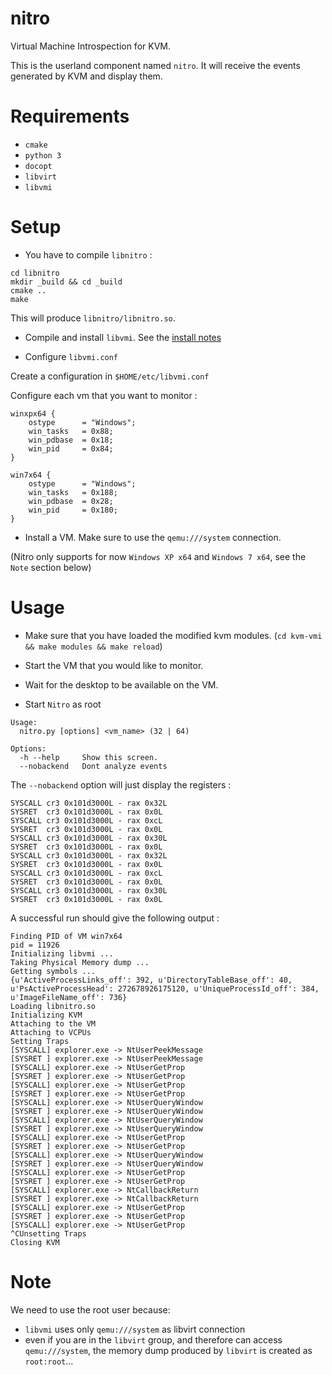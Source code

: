 # nitro

Virtual Machine Introspection for KVM.

This is the userland component named `nitro`.
It will receive the events generated by KVM and display them.

# Requirements

- `cmake`
- `python 3`
- `docopt`
- `libvirt`
- `libvmi`

# Setup

- You have to compile `libnitro` :

~~~
cd libnitro
mkdir _build && cd _build
cmake ..
make
~~~

This will produce `libnitro/libnitro.so`.

- Compile and install `libvmi`. See the [install notes](http://libvmi.com/docs/gcode-install.html)

- Configure `libvmi.conf`

Create a configuration in `$HOME/etc/libvmi.conf`

Configure each vm that you want to monitor :

~~~
winxpx64 {
    ostype      = "Windows";
    win_tasks   = 0x88;
    win_pdbase  = 0x18;
    win_pid     = 0x84;
}

win7x64 {
    ostype      = "Windows";
    win_tasks   = 0x188;
    win_pdbase  = 0x28;
    win_pid     = 0x180;
}
~~~

- Install a VM. Make sure to use the `qemu:///system` connection.

(Nitro only supports for now `Windows XP x64` and `Windows 7 x64`, see the `Note` section below)


# Usage

- Make sure that you have loaded the modified kvm modules. 
(`cd kvm-vmi && make modules && make reload`)

- Start the VM that you would like to monitor.

- Wait for the desktop to be available on the VM.

- Start `Nitro` as root

~~~
Usage:
  nitro.py [options] <vm_name> (32 | 64)

Options:
  -h --help     Show this screen.
  --nobackend   Dont analyze events
~~~

The `--nobackend` option will just display the registers :

~~~
SYSCALL cr3 0x101d3000L - rax 0x32L
SYSRET  cr3 0x101d3000L - rax 0x0L
SYSCALL cr3 0x101d3000L - rax 0xcL
SYSRET  cr3 0x101d3000L - rax 0x0L
SYSCALL cr3 0x101d3000L - rax 0x30L
SYSRET  cr3 0x101d3000L - rax 0x0L
SYSCALL cr3 0x101d3000L - rax 0x32L
SYSRET  cr3 0x101d3000L - rax 0x0L
SYSCALL cr3 0x101d3000L - rax 0xcL
SYSRET  cr3 0x101d3000L - rax 0x0L
SYSCALL cr3 0x101d3000L - rax 0x30L
SYSRET  cr3 0x101d3000L - rax 0x0L
~~~

A successful run should give the following output :

~~~
Finding PID of VM win7x64
pid = 11926
Initializing libvmi ...
Taking Physical Memory dump ...
Getting symbols ...
{u'ActiveProcessLinks_off': 392, u'DirectoryTableBase_off': 40, u'PsActiveProcessHead': 272678926175120, u'UniqueProcessId_off': 384, u'ImageFileName_off': 736}
Loading libnitro.so
Initializing KVM
Attaching to the VM
Attaching to VCPUs
Setting Traps
[SYSCALL] explorer.exe -> NtUserPeekMessage
[SYSRET ] explorer.exe -> NtUserPeekMessage
[SYSCALL] explorer.exe -> NtUserGetProp
[SYSRET ] explorer.exe -> NtUserGetProp
[SYSCALL] explorer.exe -> NtUserGetProp
[SYSRET ] explorer.exe -> NtUserGetProp
[SYSCALL] explorer.exe -> NtUserQueryWindow
[SYSRET ] explorer.exe -> NtUserQueryWindow
[SYSCALL] explorer.exe -> NtUserQueryWindow
[SYSRET ] explorer.exe -> NtUserQueryWindow
[SYSCALL] explorer.exe -> NtUserGetProp
[SYSRET ] explorer.exe -> NtUserGetProp
[SYSCALL] explorer.exe -> NtUserQueryWindow
[SYSRET ] explorer.exe -> NtUserQueryWindow
[SYSCALL] explorer.exe -> NtUserGetProp
[SYSRET ] explorer.exe -> NtUserGetProp
[SYSCALL] explorer.exe -> NtCallbackReturn
[SYSRET ] explorer.exe -> NtCallbackReturn
[SYSCALL] explorer.exe -> NtUserGetProp
[SYSRET ] explorer.exe -> NtUserGetProp
[SYSCALL] explorer.exe -> NtUserGetProp
^CUnsetting Traps
Closing KVM
~~~


# Note

We need to use the root user because:
- `libvmi` uses only `qemu:///system` as libvirt connection
- even if you are in the `libvirt` group, and therefore can access `qemu:///system`,
the memory dump produced by `libvirt` is created as `root:root`...
